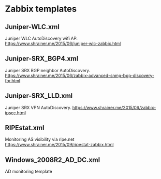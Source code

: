 Zabbix templates
================

## Juniper-WLC.xml
  Juniper WLC AutoDiscovery wifi AP.
  https://www.shrainer.me/2015/06/juniper-wlc-zabbix.html
  
## Juniper-SRX_BGP4.xml
  Juniper SRX BGP neighbor AutoDiscovery.
  https://www.shrainer.me/2015/06/zabbix-advanced-snmp-bgp-discovery-for.html

## Juniper-SRX_LLD.xml
  Juniper SRX VPN AutoDiscovery.
  https://www.shrainer.me/2015/06/zabbix-ipsec.html
  
## RIPEstat.xml
  Monitoring AS visibility via ripe.net
  https://www.shrainer.me/2015/09/ripestat-zabbix.html
  
## Windows_2008R2_AD_DC.xml
  AD monitoring template
